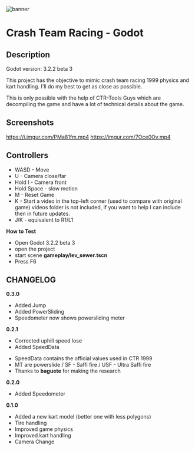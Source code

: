 ![banner](https://i.imgur.com/FuMpPBk.png)

# Crash Team Racing - Godot

## Description
Godot version: 3.2.2 beta 3

This project has the objective to mimic crash team racing 1999 physics and kart handling.
I'll do my best to get as close as possible.

This is only possible with the help of CTR-Tools Guys which are decompiling the game
and have a lot of technical details about the game.


## Screenshots

https://i.imgur.com/PMa81fm.mp4
https://imgur.com/7Oce0Ov.mp4

## Controllers
* WASD - Move
* U - Camera close/far
* Hold I - Camera front
* Hold Space - slow motion
* M - Reset Game
* K - Start a video in the top-left corner (used to compare with original game) videos folder is not included, if you want to help I can include then in future updates.
* J/K - equivalent to R1/L1

**How to Test**
* Open Godot 3.2.2 beta 3
* open the project
* start scene **gameplay/lev_sewer.tscn**
* Press F6

## CHANGELOG
**0.3.0**
* Added Jump
* Added PowerSliding
* Speedometer now shows powersliding meter

**0.2.1**
* Corrected uphill speed lose
* Added SpeedData
- SpeedData contains the official values used in CTR 1999
- MT are powerslide / SF - Saffi fire / USF - Ultra Saffi fire
- Thanks to **baguete** for making the research  

**0.2.0**
* Added Speedometer

**0.1.0**
* Added a new kart model (better one with less polygons)
* Tire handling
* Improved game physics
* Improved kart handling
* Camera Change

